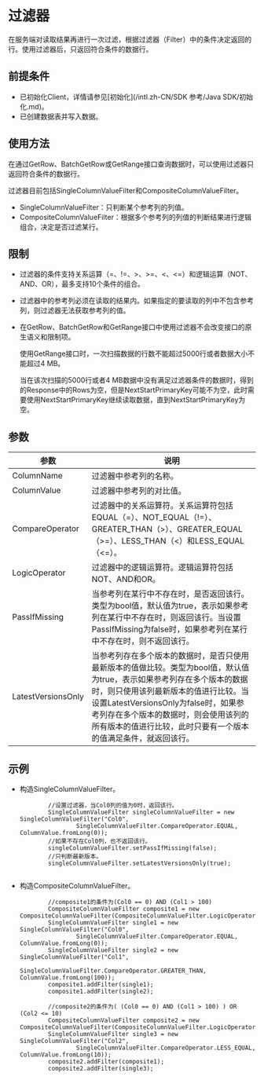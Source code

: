 # 过滤器

在服务端对读取结果再进行一次过滤，根据过滤器（Filter）中的条件决定返回的行。使用过滤器后，只返回符合条件的数据行。

## 前提条件

-   已初始化Client，详情请参见[初始化](/intl.zh-CN/SDK 参考/Java SDK/初始化.md)。
-   已创建数据表并写入数据。

## 使用方法

在通过GetRow、BatchGetRow或GetRange接口查询数据时，可以使用过滤器只返回符合条件的数据行。

过滤器目前包括SingleColumnValueFilter和CompositeColumnValueFilter。

-   SingleColumnValueFilter：只判断某个参考列的列值。
-   CompositeColumnValueFilter：根据多个参考列的列值的判断结果进行逻辑组合，决定是否过滤某行。

## 限制

-   过滤器的条件支持关系运算（=、!=、\>、\>=、<、<=）和逻辑运算（NOT、AND、OR），最多支持10个条件的组合。
-   过滤器中的参考列必须在读取的结果内。如果指定的要读取的列中不包含参考列，则过滤器无法获取参考列的值。
-   在GetRow、BatchGetRow和GetRange接口中使用过滤器不会改变接口的原生语义和限制项。

    使用GetRange接口时，一次扫描数据的行数不能超过5000行或者数据大小不能超过4 MB。

    当在该次扫描的5000行或者4 MB数据中没有满足过滤器条件的数据时，得到的Response中的Rows为空，但是NextStartPrimaryKey可能不为空，此时需要使用NextStartPrimaryKey继续读取数据，直到NextStartPrimaryKey为空。


## 参数

|参数|说明|
|--|--|
|ColumnName|过滤器中参考列的名称。|
|ColumnValue|过滤器中参考列的对比值。|
|CompareOperator|过滤器中的关系运算符。关系运算符包括EQUAL（=）、NOT\_EQUAL（!=）、GREATER\_THAN（\>）、GREATER\_EQUAL（\>=）、LESS\_THAN（<）和LESS\_EQUAL（<=）。 |
|LogicOperator|过滤器中的逻辑运算符。逻辑运算符包括NOT、AND和OR。 |
|PassIfMissing|当参考列在某行中不存在时，是否返回该行。类型为bool值，默认值为true，表示如果参考列在某行中不存在时，则返回该行。当设置PassIfMissing为false时，如果参考列在某行中不存在时，则不返回该行。 |
|LatestVersionsOnly|当参考列存在多个版本的数据时，是否只使用最新版本的值做比较。类型为bool值，默认值为true，表示如果参考列存在多个版本的数据时，则只使用该列最新版本的值进行比较。当设置LatestVersionsOnly为false时，如果参考列存在多个版本的数据时，则会使用该列的所有版本的值进行比较，此时只要有一个版本的值满足条件，就返回该行。 |

## 示例

-   构造SingleColumnValueFilter。

    ```
            //设置过滤器，当Col0列的值为0时，返回该行。
            SingleColumnValueFilter singleColumnValueFilter = new SingleColumnValueFilter("Col0",
                    SingleColumnValueFilter.CompareOperator.EQUAL, ColumnValue.fromLong(0));
            //如果不存在Col0列，也不返回该行。
            singleColumnValueFilter.setPassIfMissing(false);
            //只判断最新版本。
            singleColumnValueFilter.setLatestVersionsOnly(true);
                        
    ```

-   构造CompositeColumnValueFilter。

    ```
            //composite1的条件为(Col0 == 0) AND (Col1 > 100)
            CompositeColumnValueFilter composite1 = new CompositeColumnValueFilter(CompositeColumnValueFilter.LogicOperator.AND);
            SingleColumnValueFilter single1 = new SingleColumnValueFilter("Col0",
                    SingleColumnValueFilter.CompareOperator.EQUAL, ColumnValue.fromLong(0));
            SingleColumnValueFilter single2 = new SingleColumnValueFilter("Col1",
                    SingleColumnValueFilter.CompareOperator.GREATER_THAN, ColumnValue.fromLong(100));
            composite1.addFilter(single1);
            composite1.addFilter(single2);
    
            //composite2的条件为( (Col0 == 0) AND (Col1 > 100) ) OR (Col2 <= 10)
            CompositeColumnValueFilter composite2 = new CompositeColumnValueFilter(CompositeColumnValueFilter.LogicOperator.OR);
            SingleColumnValueFilter single3 = new SingleColumnValueFilter("Col2",
                    SingleColumnValueFilter.CompareOperator.LESS_EQUAL, ColumnValue.fromLong(10));
            composite2.addFilter(composite1);
            composite2.addFilter(single3);
                        
    ```


